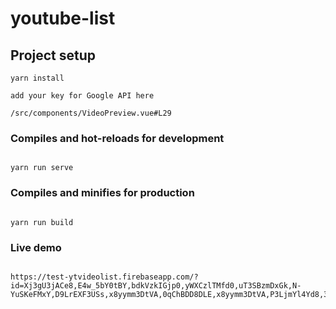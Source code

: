 # youtube-list

## Project setup

```
yarn install
```

```
add your key for Google API here
```

```
/src/components/VideoPreview.vue#L29

```

### Compiles and hot-reloads for development

```

yarn run serve

```

### Compiles and minifies for production

```

yarn run build

```

### Live demo

```

https://test-ytvideolist.firebaseapp.com/?id=Xj3gU3jACe8,E4w_5bY0tBY,bdkVzkIGjp0,yWXCzlTMfd0,uT3SBzmDxGk,N-YuSKeFMxY,D9LrEXF3USs,x8yymm3DtVA,0qChBDD8DLE,x8yymm3DtVA,P3LjmYl4Yd8,3V7EugoweM4,qfGggAGITwg,8lWXXHiQf6M,kL6fN3HNAXo,CX11yw6YL1w,nji5zvkuuFg,jvipPYFebWc,1KFSfoBIgcg,oUBQPIk9Wh8,UimyAzjEyWU,

```

```

```

